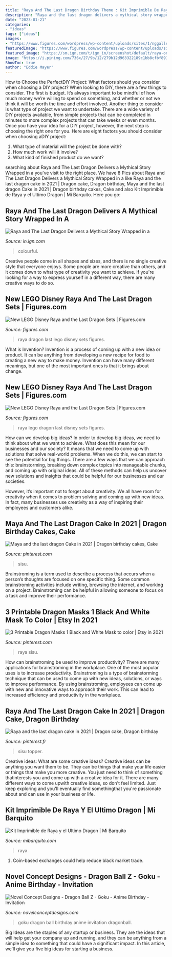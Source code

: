 ```yaml
---
title: "Raya And The Last Dragon Birthday Theme : Kit Imprimible De Raya Y El Ultimo Dragon"
description: "Raya and the last dragon delivers a mythical story wrapped in a"
date: "2023-01-21"
categories:
- "ideas"
tags: ["ideas"]
images:
- "https://www.figures.com/wordpress/wp-content/uploads/sites/1/nggallery/new-lego-disney-raya-and-the-last-dragon-sets/43185_Box5_v39.jpg"
featuredImage: "https://www.figures.com/wordpress/wp-content/uploads/sites/1/nggallery/new-lego-disney-raya-and-the-last-dragon-sets/43185_Box5_v39.jpg"
featured_image: "https://sm.ign.com/t/ign_in/screenshot/default/raya-online-use-222-33f3158e_kfef.1280.jpg"
image: "https://i.pinimg.com/736x/27/9b/12/279b12d963322189c1bb8cfbf89189a8.jpg"
ShowToc: true
author: "Eddie Mayer"
---
```



How to Choose the PerfectDIY Project: What factors should you consider when choosing a DIY project?
When looking to DIY, there are a few things to consider. The first is budget. It’s always important to be mindful of how much money we’re willing to spend on something, and whether or not we think it will be worth the time and effort involved. Another thing to consider is what type of project we want to undertake. There are a wide variety of DIY projects available, from simple projects that can be completed in minutes to more complex projects that can take weeks or even months. Once you have your idea for a DIY project, however, the next step is choosing the right one for you. Here are eight factors you should consider when choosing aDIY project: 
1) What type of material will the project be done with?
2) How much work will it involve?
3) What kind of finished product do we want?

	

		
searching about Raya and The Last Dragon Delivers a Mythical Story Wrapped in a you've visit to the right place. We have 8 Pics about Raya and The Last Dragon Delivers a Mythical Story Wrapped in a like Raya and the last dragon cake in 2021 | Dragon cake, Dragon birthday, Maya and the last dragon Cake in 2021 | Dragon birthday cakes, Cake and also Kit Imprimible de Raya y el Ultimo Dragon | Mi Barquito. Here you go:
		
    
## Raya And The Last Dragon Delivers A Mythical Story Wrapped In A

<img loading=lazy src="https://sm.ign.com/t/ign_in/screenshot/default/raya-online-use-222-33f3158e_kfef.1280.jpg" onerror="this.onerror=null;this.src='https://tse3.mm.bing.net/th?id=OIP.KHdcKiFDod-_MrhQM5cPpAHaEK&amp;pid=15.1';" alt="Raya and The Last Dragon Delivers a Mythical Story Wrapped in a">

_Source: in.ign.com_

>colourful. 

	

Creative people come in all shapes and sizes, and there is no single creative style that everyone enjoys. Some people are more creative than others, and it comes down to what type of creativity you want to achieve. If you're looking for a way to express yourself in a different way, there are many creative ways to do so.

    
## New LEGO Disney Raya And The Last Dragon Sets | Figures.com

<img loading=lazy src="https://www.figures.com/wordpress/wp-content/uploads/sites/1/nggallery/new-lego-disney-raya-and-the-last-dragon-sets/43185_Prod.jpg" onerror="this.onerror=null;this.src='https://tse2.mm.bing.net/th?id=OIP.7Gvwanefs3KWNlbab9cBNwHaHI&amp;pid=15.1';" alt="New LEGO Disney Raya and the Last Dragon Sets | Figures.com">

_Source: figures.com_

>raya dragon last lego disney sets figures. 

	

What is Invention?
Invention is a process of coming up with a new idea or product. It can be anything from developing a new recipe for food to creating a new way to make money. Invention can have many different meanings, but one of the most important ones is that it brings about change.

    
## New LEGO Disney Raya And The Last Dragon Sets | Figures.com

<img loading=lazy src="https://www.figures.com/wordpress/wp-content/uploads/sites/1/nggallery/new-lego-disney-raya-and-the-last-dragon-sets/43185_Box5_v39.jpg" onerror="this.onerror=null;this.src='https://tse3.mm.bing.net/th?id=OIP.tiozIN14-gqvRDnosjWX_QHaHw&amp;pid=15.1';" alt="New LEGO Disney Raya and the Last Dragon Sets | Figures.com">

_Source: figures.com_

>raya lego dragon last disney sets figures. 

	

How can we develop big ideas?
In order to develop big ideas, we need to think about what we want to achieve. What does this mean for our businesses and our society? It means that we need to come up with solutions that solve real-world problems. When we do this, we can start to see the potential for big things.
There are a few ways that we can approach this: brainstorming, breaking down complex topics into manageable chunks, and coming up with original ideas. All of these methods can help us uncover new solutions and insights that could be helpful for our businesses and our societies.

However, it’s important not to forget about creativity. We all have room for creativity when it comes to problem solving and coming up with new ideas. In fact, many businesses use creativity as a way of inspiring their employees and customers alike.

    
## Maya And The Last Dragon Cake In 2021 | Dragon Birthday Cakes, Cake

<img loading=lazy src="https://i.pinimg.com/736x/27/9b/12/279b12d963322189c1bb8cfbf89189a8.jpg" onerror="this.onerror=null;this.src='https://tse3.mm.bing.net/th?id=OIP.JI13LnZ2fg3a_A9irWezWgHaJ3&amp;pid=15.1';" alt="Maya and the last dragon Cake in 2021 | Dragon birthday cakes, Cake">

_Source: pinterest.com_

>sisu. 

	

Brainstroming is a term used to describe a process that occurs when a person’s thoughts are focused on one specific thing. Some common brainstroming activities include writing, browsing the internet, and working on a project. Brainstroming can be helpful in allowing someone to focus on a task and improve their performance.

    
## 3 Printable Dragon Masks 1 Black And White Mask To Color | Etsy In 2021

<img loading=lazy src="https://i.pinimg.com/736x/81/90/60/8190604f2395b3abb2a28ce1bb9e7b46.jpg" onerror="this.onerror=null;this.src='https://tse4.mm.bing.net/th?id=OIP.cYEnsW1ZR1Lys60q2bDC6QHaFj&amp;pid=15.1';" alt="3 Printable Dragon Masks 1 Black and White Mask to color | Etsy in 2021">

_Source: pinterest.com_

>raya sisu. 

	

How can brainstroming be used to improve productivity?
There are many applications for brainstroming in the workplace. One of the most popular uses is to increase productivity. Brainstroming is a type of brainstorming technique that can be used to come up with new ideas, solutions, or ways to improve performance. By using brainstroming, employees can come up with new and innovative ways to approach their work. This can lead to increased efficiency and productivity in the workplace.

    
## Raya And The Last Dragon Cake In 2021 | Dragon Cake, Dragon Birthday

<img loading=lazy src="https://i.pinimg.com/736x/24/f8/51/24f8515f274a4e2cf1349556a10ae3d7.jpg" onerror="this.onerror=null;this.src='https://tse1.mm.bing.net/th?id=OIP.UN8IMr1BbagMgmC80ciI1gHaQA&amp;pid=15.1';" alt="Raya and the last dragon cake in 2021 | Dragon cake, Dragon birthday">

_Source: pinterest.fr_

>sisu topper. 

	

Creative ideas: What are some creative ideas?
Creative ideas can be anything you want them to be. They can be things that make your life easier or things that make you more creative. You just need to think of something thatinterests you and come up with a creative idea for it. There are many different ways to come upwith creative ideas, so don't feel limited. Just keep exploring and you'll eventually find somethingthat you're passionate about and can use in your business or life.

    
## Kit Imprimible De Raya Y El Ultimo Dragon | Mi Barquito

<img loading=lazy src="https://i1.wp.com/mibarquito.com/wp-content/uploads/2021/06/Tarjetas-de-Fiesta-Raya-y-el-Dragon.png?w=650&amp;ssl=1" onerror="this.onerror=null;this.src='https://tse3.mm.bing.net/th?id=OIP.-QkjOsHAeqzk_lLLv5S_HAHaFs&amp;pid=15.1';" alt="Kit Imprimible de Raya y el Ultimo Dragon | Mi Barquito">

_Source: mibarquito.com_

>raya. 

	

1. Coin-based exchanges could help reduce black market trade.

    
## Novel Concept Designs - Dragon Ball Z - Goku - Anime Birthday - Invitation

<img loading=lazy src="https://cdn.shopify.com/s/files/1/0248/3042/products/Dragonball_Z_-_Goku_PROMO_1024x1024.jpg?v=1559921280" onerror="this.onerror=null;this.src='https://tse2.mm.bing.net/th?id=OIP.O6UNhsPH4Z5hdbyDJiAcvgHaGs&amp;pid=15.1';" alt="Novel Concept Designs - Dragon Ball Z - Goku - Anime Birthday - Invitation">

_Source: novelconceptdesigns.com_

>goku dragon ball birthday anime invitation dragonball. 

	

Big Ideas are the staples of any startup or business. They are the ideas that will help get your company up and running, and they can be anything from a simple idea to something that could have a significant impact. In this article, we'll give you five big ideas for starting a business.

